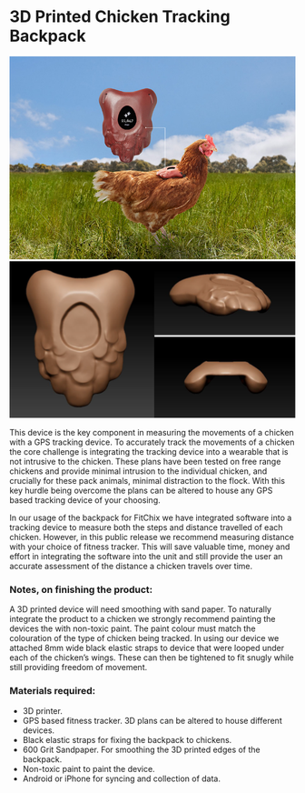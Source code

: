 # 3D Printed Chicken Tracking Backpack

![Backpack on chicken](images/on-chicken.jpg)
![Model](images/model-screenshot.png)

This device is the key component in measuring the movements of a chicken with a GPS tracking device.
To accurately track the movements of a chicken the core challenge is integrating the tracking device into a wearable that is not intrusive to the chicken.
These plans have been tested on free range chickens and provide minimal intrusion to the individual chicken, and crucially for these pack animals, minimal distraction to the flock.
With this key hurdle being overcome the plans can be altered to house any GPS based tracking device of your choosing.


In our usage of the backpack for FitChix we have integrated software into a tracking device to measure both the steps and distance travelled of each chicken.
However, in this public release we recommend measuring distance with your choice of fitness tracker. This will save valuable time, money and effort in integrating the software into the unit and still provide the user an accurate assessment of the distance a chicken travels over time.


### Notes, on finishing the product:

A 3D printed device will need smoothing with sand paper.
To naturally integrate the product to a chicken we strongly recommend painting the devices the with non-toxic paint. The paint colour must match the colouration of the type of chicken being tracked.
In using our device we attached 8mm wide black elastic straps to device that were looped under each of the chicken’s wings. These can then be tightened to fit snugly while still providing freedom of movement.

### Materials required:
- 3D printer.
- GPS based fitness tracker. 3D plans can be altered to house different devices.
- Black elastic straps for fixing the backpack to chickens.
- 600 Grit Sandpaper. For smoothing the 3D printed edges of the backpack.
- Non-toxic paint to paint the device.
- Android or iPhone for syncing and collection of data.
